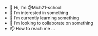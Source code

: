 - 👋 Hi, I’m @Mich21-school
- 👀 I’m interested in something
- 🌱 I’m currently learning something
- 💞️ I’m looking to collaborate on something
- 📫 How to reach me ...

